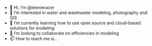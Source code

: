- 👋 Hi, I’m @teenieracer
- 👀 I’m interested in water and wastewater modeling, photography and GIS
- 🌱 I’m currently learning how to use open source and cloud-based solutions for modeling
- 💞️ I’m looking to collaborate on efficiencies in modeling
- 📫 How to reach me is...

<!---
teenieracer/teenieracer is a ✨ special ✨ repository because its `README.md` (this file) appears on your GitHub profile.
You can click the Preview link to take a look at your changes.
--->
